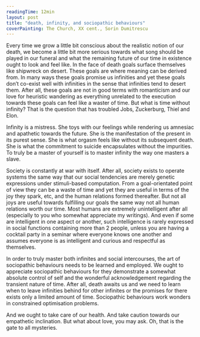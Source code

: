 ```yaml
---
readingTime: 12min
layout: post
title: "death, infinity, and sociopathic behaviours"
coverPainting: The Church, XX cent., Sorin Dumitrescu
---
```


Every time we grow a little bit conscious about the realistic notion of our death, we become a little bit more serious towards what song should be played in our funeral and what the remaining future of our time in existence ought to look and feel like. In the face of death goals surface themselves like shipwreck on desert. These goals are where meaning can be derived from. In many ways these goals promise us infinities and yet these goals don’t co-exist well with infinities in the sense that infinities tend to desert them. After all, these goals are not in good terms with romanticism and our love for heuristic wandering as everything unrelated to the execution towards these goals can feel like a waster of time. But what is time without infinity? That is the question that has troubled Jobs, Zuckerburg, Thiel and Elon.

Infinity is a mistress. She toys with our feelings while rendering us amnesiac and apathetic towards the future. She is the manifestation of the present in its purest sense. She is what orgasm feels like without its subsequent death. She is what the commitment to suicide encapsulates without the impurities. To truly be a master of yourself is to master infinity the way one masters a slave.

Society is constantly at war with itself. After all, society exists to operate systems the same way that our social tendencies are merely genetic expressions under stimuli-based computation. From a goal-orientated point of view they can be a waste of time and yet they are useful in terms of the joy they spark, etc, and the human relations formed thereafter. But not all joys are useful towards fulfilling our goals the same way not all human relations worth our time. Most humans are extremely unintelligent after all (especially to you who somewhat appreciate my writings). And even if some are intelligent in one aspect or another, such intelligence is rarely expressed in social functions containing more than 2 people, unless you are having a cocktail party in a seminar where everyone knows one another and assumes everyone is as intelligent and curious and respectful as themselves.

In order to truly master both infinites and social intercourses, the art of sociopathic behaviours needs to be learned and employed. We ought to appreciate sociopathic behaviours for they demonstrate a somewhat absolute control of self and the wonderful acknowledgement regarding the transient nature of time. After all, death awaits us and we need to learn when to leave infinities behind for other infinites or the promises for there exists only a limited amount of time. Sociopathic behaviours work wonders in constrained optimisation problems.

And we ought to take care of our health. And take caution towards our empathetic inclination. But what about love, you may ask. Oh, that is the gate to all mysteries.
